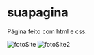 # suapagina
Página feito com html e css.

![fotoSite](https://user-images.githubusercontent.com/97856302/205761440-d7cd3ad7-bf8c-4456-9f5a-c4fcf7d81798.PNG)
![fotoSite2](https://user-images.githubusercontent.com/97856302/205761444-a48a53f0-be1b-4075-ab83-dcfa0c1b65e9.PNG)

